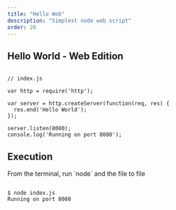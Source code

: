 ```yaml
---
title: "Hello Web"
description: "Simplest node web script"
order: 20
---
```


<div class="container">
  <h2>Hello World - Web Edition</h2>

<pre><code class="lang-javascript">
// index.js

var http = require('http');

var server = http.createServer(function(req, res) {
  res.end('Hello World');
});

server.listen(8080);
console.log('Running on port 8080');
</code></pre>

</div>


<div class="container">
  <h2>Execution</h2>
  <p>From the terminal, run `node` and the file to file</p>

<pre><code class="lang-bash">
$ node index.js
Running on port 8080
</code></pre>

</div>

